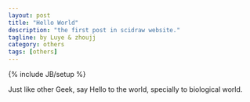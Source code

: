 ```yaml
---
layout: post
title: "Hello World"
description: "the first post in scidraw website."
tagline: by Luye & zhoujj
category: others
tags: [others]
---
```

{% include JB/setup %}

Just like other Geek, say Hello to the world, specially to biological world.


